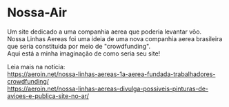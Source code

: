 # Nossa-Air
Um site dedicado a uma companhia aerea que poderia levantar vôo.  
Nossa Linhas Aereas foi uma ideia de uma nova companhia aerea brasileira que seria constituida por meio de "crowdfunding".  
Aqui está a minha imaginação de como seria seu site!  

Leia mais na notícia:  
https://aeroin.net/nossa-linhas-aereas-1a-aerea-fundada-trabalhadores-crowdfunding/  
https://aeroin.net/nossa-linhas-aereas-divulga-possiveis-pinturas-de-avioes-e-publica-site-no-ar/  
